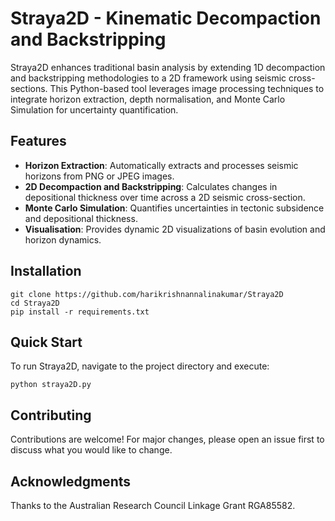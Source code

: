 # Straya2D - Kinematic Decompaction and Backstripping

Straya2D enhances traditional basin analysis by extending 1D decompaction and backstripping methodologies to a 2D framework using seismic cross-sections. This Python-based tool leverages image processing techniques to integrate horizon extraction, depth normalisation, and Monte Carlo Simulation for uncertainty quantification.

## Features

- **Horizon Extraction**: Automatically extracts and processes seismic horizons from PNG or JPEG images.
- **2D Decompaction and Backstripping**: Calculates changes in depositional thickness over time across a 2D seismic cross-section.
- **Monte Carlo Simulation**: Quantifies uncertainties in tectonic subsidence and depositional thickness.
- **Visualisation**: Provides dynamic 2D visualizations of basin evolution and horizon dynamics.

## Installation
```
git clone https://github.com/harikrishnannalinakumar/Straya2D
cd Straya2D
pip install -r requirements.txt
```

## Quick Start
To run Straya2D, navigate to the project directory and execute:
```
python straya2D.py
```

## Contributing
Contributions are welcome! For major changes, please open an issue first to discuss what you would like to change.

## Acknowledgments
Thanks to the Australian Research Council Linkage Grant RGA85582.

